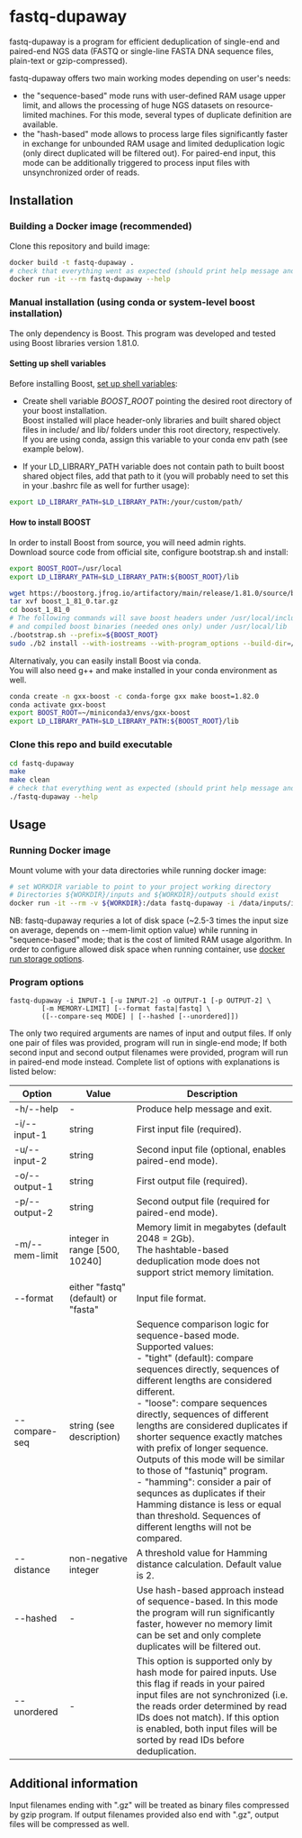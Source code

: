 # fastq-dupaway

fastq-dupaway is a program for efficient deduplication of single-end and paired-end NGS data (FASTQ or single-line FASTA DNA sequence files, plain-text or gzip-compressed).

fastq-dupaway offers two main working modes depending on user's needs:

* the "sequence-based" mode runs with user-defined RAM usage upper limit, and allows the processing of huge NGS datasets on resource-limited machines. For this mode, several types of duplicate definition are available.
* the "hash-based" mode allows to process large files significantly faster in exchange for unbounded RAM usage and limited deduplication logic (only direct duplicated will be filtered out). For paired-end input, this mode can be additionally triggered to process input files with unsynchronized order of reads.

## Installation

### Building a Docker image (recommended)

Clone this repository and build image:

```bash
docker build -t fastq-dupaway .
# check that everything went as expected (should print help message and exit):
docker run -it --rm fastq-dupaway --help
```

### Manual installation (using conda or system-level boost installation)

The only dependency is Boost. This program was developed and tested using Boost libraries version 1.81.0.

#### Setting up shell variables

Before installing Boost, <ins>set up shell variables</ins>:

* Create shell variable <i>BOOST_ROOT</i> pointing the desired root directory of your boost installation.<br>
Boost installed will place header-only libraries and built shared object files in include/ and lib/ folders under this root directory, respectively.<br>
If you are using conda, assign this variable to your conda env path (see example below).

* If your LD_LIBRARY_PATH variable does not contain path to built boost shared object files, add that path to it (you will probably need to set this in your .bashrc file as well for further usage):<br>

```bash
export LD_LIBRARY_PATH=$LD_LIBRARY_PATH:/your/custom/path/
```

#### How to install BOOST

In order to install Boost from source, you will need admin rights.<br>
Download source code from official site, configure bootstrap.sh and install:

```bash
export BOOST_ROOT=/usr/local
export LD_LIBRARY_PATH=$LD_LIBRARY_PATH:${BOOST_ROOT}/lib

wget https://boostorg.jfrog.io/artifactory/main/release/1.81.0/source/boost_1_81_0.tar.gz
tar xvf boost_1_81_0.tar.gz
cd boost_1_81_0
# The following commands will save boost headers under /usr/local/include/boost
# and compiled boost binaries (needed ones only) under /usr/local/lib
./bootstrap.sh --prefix=${BOOST_ROOT}
sudo ./b2 install --with-iostreams --with-program_options --build-dir=/tmp/build-boost
```

Alternativaly, you can easily install Boost via conda.<br>
You will also need g++ and make installed in your conda environment as well.

```bash
conda create -n gxx-boost -c conda-forge gxx make boost=1.82.0
conda activate gxx-boost
export BOOST_ROOT=~/miniconda3/envs/gxx-boost
export LD_LIBRARY_PATH=$LD_LIBRARY_PATH:${BOOST_ROOT}/lib
```

### Clone this repo and build executable

```bash
cd fastq-dupaway
make
make clean
# check that everything went as expected (should print help message and exit):
./fastq-dupaway --help
```

## Usage

### Running Docker image

Mount volume with your data directories while running docker image:

```bash
# set WORKDIR variable to point to your project working directory
# Directories ${WORKDIR}/inputs and ${WORKDIR}/outputs should exist
docker run -it --rm -v ${WORKDIR}:/data fastq-dupaway -i /data/inputs/input.fastq -o /data/outputs/output.fastq <other options>
```

NB: fastq-dupaway requries a lot of disk space (~2.5-3 times the input size on average, depends on --mem-limit option value) while running in "sequence-based" mode; that is the cost of limited RAM usage algorithm. In order to configure allowed disk space when running container, use [docker run storage options](https://docs.docker.com/reference/cli/docker/container/run/#storage-opt).

### Program options

```
fastq-dupaway -i INPUT-1 [-u INPUT-2] -o OUTPUT-1 [-p OUTPUT-2] \
        [-m MEMORY-LIMIT] [--format fasta|fastq] \
        ([--compare-seq MODE] | [--hashed [--unordered]])
```

The only two required arguments are names of input and output files. If only one pair of files was provided, program will run in single-end mode; If both second input and second output filenames were provided, program will run in paired-end mode instead. Complete list of options with explanations is listed below:

Option|Value|Description
---|---|---
-h/--help|-|Produce help message and exit.
-i/--input-1|string|First input file (required).
-u/--input-2|string|Second input file (optional, enables paired-end mode).
-o/--output-1|string|First output file (required).
-p/--output-2|string|Second output file (required for paired-end mode).
-m/--mem-limit|integer in range [500, 10240]|Memory limit in megabytes (default 2048 = 2Gb).<br>The hashtable-based deduplication mode does not support strict memory limitation.
--format|either "fastq" (default) or "fasta"|Input file format.
--compare-seq|string (see description)|Sequence comparison logic for sequence-based mode.<br>Supported values:<br>- "tight" (default): compare sequences directly, sequences of different lengths are considered different.<br>- "loose":  compare sequences directly, sequences of different lengths are considered duplicates if shorter sequence exactly matches with prefix of longer sequence. Outputs of this mode will be similar to those of "fastuniq" program.<br>- "hamming": consider a pair of sequnces as duplicates if their Hamming distance is less or equal than threshold. Sequences of different lengths will not be compared.
--distance|non-negative integer|A threshold value for Hamming distance calculation. Default value is 2.
--hashed|-|Use hash-based approach instead of sequence-based. In this mode the program will run significantly faster, however no memory limit can be set and only complete duplicates will be filtered out.
--unordered|-|This option is supported only by hash mode for paired inputs. Use this flag if reads in your paired input files are not synchronized (i.e. the reads order determined by read IDs does not match). If this option is enabled, both input files will be sorted by read IDs before deduplication.


## Additional information

Input filenames ending with ".gz" will be treated as binary files compressed by gzip program. If output filenames provided also end with ".gz", output files will be compressed as well.
